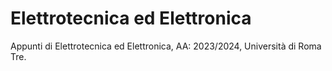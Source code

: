 # Elettrotecnica ed Elettronica
Appunti di Elettrotecnica ed Elettronica, AA: 2023/2024, Università di Roma Tre. 
